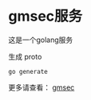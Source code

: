# gmsec服务

这是一个golang服务

生成 proto

```
go generate
```

更多请查看：
[gmsec](https://github.com/gmsec/gmsec)